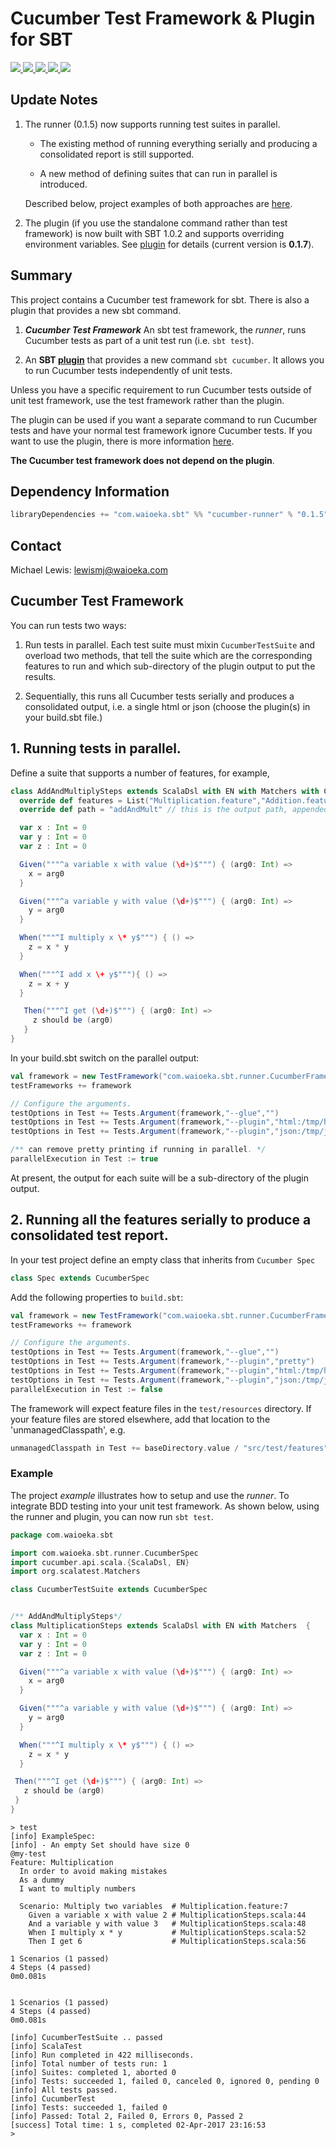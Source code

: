 # Cucumber Test Framework & Plugin for SBT
<p align="left">
<a href="https://travis-ci.org/lewismj/cucumber">
<img src="https://travis-ci.org/lewismj/cucumber.svg?branch=master"/>
</a>
<a href="https://search.maven.org/#search%7Cga%7C1%7Ca%3A%22cucumber-runner_2.12%22">
<img src="https://maven-badges.herokuapp.com/maven-central/com.waioeka.sbt/cucumber-runner_2.12/badge.svg"/>
</a>
<a href="https://search.maven.org/#search%7Cga%7C1%7Ca%3A%22cucumber-plugin%22">
<img src="https://maven-badges.herokuapp.com/maven-central/com.waioeka.sbt/cucumber-plugin/badge.svg"/>
</a>
<a href="https://waffle.io/lewismj/cucumber">
<img src="https://badge.waffle.io/lewismj/cucumber.svg?columns=In%20Progress,Done&style=flat-square">
</a>
<a href="https://gitter.im/lewismj/cucumber">
<img src="https://badges.gitter.im/Join%20Chat.svg">
</a>
</p>

## Update Notes 


1. The runner (0.1.5) now supports running test suites in parallel.

    * The existing method of running everything serially and producing a consolidated report is still supported.
    
    * A new method of defining suites that can run in parallel is introduced.
    
    Described below, project examples of both approaches are [here](https://github.com/lewismj/cucumber/tree/master/examples).

2. The plugin (if you use the standalone command rather than test framework) is now built with SBT 1.0.2 
and supports overriding environment variables. See [plugin](plugin.md) for details (current version is __0.1.7__).

## Summary

This project contains a Cucumber test framework for sbt. There is also a plugin that provides a new sbt command.

1. **_Cucumber Test Framework_**  An sbt test framework, the _runner_, runs Cucumber tests as part of a unit test run (i.e. `sbt test`).

2.  An **SBT [plugin](plugin.md)** that provides a new command `sbt cucumber`. It allows you to run Cucumber tests independently of unit tests.
  

Unless you have a specific requirement to run Cucumber tests outside of unit test framework, use the test framework
rather than the plugin.

The plugin can be used if you want a separate command to run Cucumber tests and have your normal test framework
ignore Cucumber tests. If you want to use the plugin, there is more information [here](plugin.md).

__The Cucumber test framework does not depend on the plugin__.

## Dependency Information

```scala
libraryDependencies += "com.waioeka.sbt" %% "cucumber-runner" % "0.1.5"
```

## Contact

Michael Lewis: lewismj@waioeka.com


## Cucumber Test Framework

You can run tests two ways:

1. Run tests in parallel. Each test suite must mixin `CucumberTestSuite` and 
   overload two methods, that tell the suite which are the corresponding features to run
   and which sub-directory of the plugin output to put the results.

2. Sequentially, this runs all Cucumber tests serially and produces a consolidated output,
   i.e. a single html or json (choose the plugin(s) in your build.sbt file.)


## 1. Running tests in parallel.

Define a suite that supports a number of features, for example,

```scala
class AddAndMultiplySteps extends ScalaDsl with EN with Matchers with CucumberTestSuite  {
  override def features = List("Multiplication.feature","Addition.feature")
  override def path = "addAndMult" // this is the output path, appended to plugin path.

  var x : Int = 0
  var y : Int = 0
  var z : Int = 0

  Given("""^a variable x with value (\d+)$""") { (arg0: Int) =>
    x = arg0
  }

  Given("""^a variable y with value (\d+)$""") { (arg0: Int) =>
    y = arg0
  }

  When("""^I multiply x \* y$""") { () =>
    z = x * y
  }

  When("""^I add x \+ y$"""){ () =>
    z = x + y
  }

   Then("""^I get (\d+)$""") { (arg0: Int) =>
     z should be (arg0)
   }
}
```

In your build.sbt switch on the parallel output:

```scala
val framework = new TestFramework("com.waioeka.sbt.runner.CucumberFramework")
testFrameworks += framework

// Configure the arguments.
testOptions in Test += Tests.Argument(framework,"--glue","")
testOptions in Test += Tests.Argument(framework,"--plugin","html:/tmp/html")
testOptions in Test += Tests.Argument(framework,"--plugin","json:/tmp/json")

/** can remove pretty printing if running in parallel. */
parallelExecution in Test := true
```

At present, the output for each suite will be a sub-directory of the plugin output.


## 2. Running all the features serially to produce a consolidated test report.


In your test project define an empty class that inherits from `Cucumber Spec`

```scala
class Spec extends CucumberSpec
```

Add the following properties to `build.sbt`:

```scala
val framework = new TestFramework("com.waioeka.sbt.runner.CucumberFramework")
testFrameworks += framework

// Configure the arguments.
testOptions in Test += Tests.Argument(framework,"--glue","")
testOptions in Test += Tests.Argument(framework,"--plugin","pretty")
testOptions in Test += Tests.Argument(framework,"--plugin","html:/tmp/html")
testOptions in Test += Tests.Argument(framework,"--plugin","json:/tmp/json")
parallelExecution in Test := false 
```

The framework will expect feature files in the `test/resources` directory. If your feature files are stored elsewhere, add that location to the 'unmanagedClasspath', e.g.

```scala
unmanagedClasspath in Test += baseDirectory.value / "src/test/features"
```


### Example

The project _example_ illustrates how to setup and use the _runner_. To integrate BDD testing into your unit test framework.
As shown below, using the runner and plugin, you can now run `sbt test`.

```scala
package com.waioeka.sbt

import com.waioeka.sbt.runner.CucumberSpec
import cucumber.api.scala.{ScalaDsl, EN}
import org.scalatest.Matchers

class CucumberTestSuite extends CucumberSpec


/** AddAndMultiplySteps*/
class MultiplicationSteps extends ScalaDsl with EN with Matchers  {
  var x : Int = 0
  var y : Int = 0
  var z : Int = 0

  Given("""^a variable x with value (\d+)$""") { (arg0: Int) =>
    x = arg0
  }

  Given("""^a variable y with value (\d+)$""") { (arg0: Int) =>
    y = arg0
  }

  When("""^I multiply x \* y$""") { () =>
    z = x * y
  }

 Then("""^I get (\d+)$""") { (arg0: Int) =>
   z should be (arg0)
 }
}
```


```
> test
[info] ExampleSpec:
[info] - An empty Set should have size 0
@my-test
Feature: Multiplication
  In order to avoid making mistakes
  As a dummy
  I want to multiply numbers

  Scenario: Multiply two variables  # Multiplication.feature:7
    Given a variable x with value 2 # MultiplicationSteps.scala:44
    And a variable y with value 3   # MultiplicationSteps.scala:48
    When I multiply x * y           # MultiplicationSteps.scala:52
    Then I get 6                    # MultiplicationSteps.scala:56

1 Scenarios (1 passed)
4 Steps (4 passed)
0m0.081s


1 Scenarios (1 passed)
4 Steps (4 passed)
0m0.081s

[info] CucumberTestSuite .. passed
[info] ScalaTest
[info] Run completed in 422 milliseconds.
[info] Total number of tests run: 1
[info] Suites: completed 1, aborted 0
[info] Tests: succeeded 1, failed 0, canceled 0, ignored 0, pending 0
[info] All tests passed.
[info] CucumberTest
[info] Tests: succeeded 1, failed 0
[info] Passed: Total 2, Failed 0, Errors 0, Passed 2
[success] Total time: 1 s, completed 02-Apr-2017 23:16:53
>
```

[1]:	https://waffle.io/lewismj/cucumber
